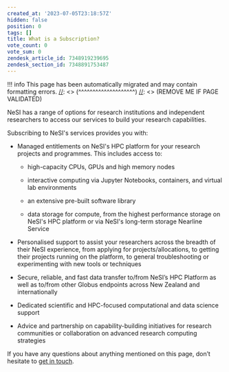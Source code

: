 ```yaml
---
created_at: '2023-07-05T23:18:57Z'
hidden: false
position: 0
tags: []
title: What is a Subscription?
vote_count: 0
vote_sum: 0
zendesk_article_id: 7348919239695
zendesk_section_id: 7348891753487
---
```




[//]: <> (REMOVE ME IF PAGE VALIDATED)
[//]: <> (vvvvvvvvvvvvvvvvvvvv)
!!! info
    This page has been automatically migrated and may contain formatting errors.
[//]: <> (^^^^^^^^^^^^^^^^^^^^)
[//]: <> (REMOVE ME IF PAGE VALIDATED)

NeSI has a range of options for research institutions and independent
researchers to access our services to build your research capabilities.

Subscribing to NeSI's services provides you with:

-   Managed entitlements on NeSI's HPC platform for your research
    projects and programmes. This includes access to:

    -   high-capacity CPUs, GPUs and high memory nodes

    -   interactive computing via Jupyter Notebooks, containers, and
        virtual lab environments

    -   an extensive pre-built software library

    -   data storage for compute, from the highest performance storage
        on NeSI's HPC platform or via NeSI's long-term storage Nearline
        Service

-   Personalised support to assist your researchers across the breadth
    of their NeSI experience, from applying for projects/allocations, to
    getting their projects running on the platform, to general
    troubleshooting or experimenting with new tools or techniques

-   Secure, reliable, and fast data transfer to/from NeSI’s HPC Platform
    as well as to/from other Globus endpoints across New Zealand and
    internationally 

-   Dedicated scientific and HPC-focused computational and data science
    support

-   Advice and partnership on capability-building initiatives for
    research communities or collaboration on advanced research computing
    strategies

If you have any questions about anything mentioned on this page, don’t
hesitate to [get in touch](mailto:info@nesi.org.nz).
